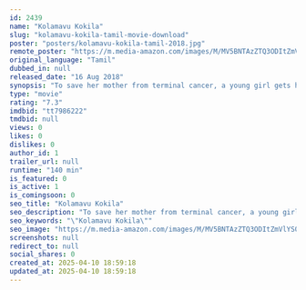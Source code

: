 ```yaml
---
id: 2439
name: "Kolamavu Kokila"
slug: "kolamavu-kokila-tamil-movie-download"
poster: "posters/kolamavu-kokila-tamil-2018.jpg"
remote_poster: "https://m.media-amazon.com/images/M/MV5BNTAzZTQ3ODItZmVlYS00OGY5LThmNDItMGNmYTkzNzNkYjUyXkEyXkFqcGc@._V1_SX300.jpg"
original_language: "Tamil"
dubbed_in: null
released_date: "16 Aug 2018"
synopsis: "To save her mother from terminal cancer, a young girl gets herself involved with the drug trafficking mafia active in the small towns of Tamil Nadu."
type: "movie"
rating: "7.3"
imdbid: "tt7986222"
tmdbid: null
views: 0
likes: 0
dislikes: 0
author_id: 1
trailer_url: null
runtime: "140 min"
is_featured: 0
is_active: 1
is_comingsoon: 0
seo_title: "Kolamavu Kokila"
seo_description: "To save her mother from terminal cancer, a young girl gets herself involved with the drug trafficking mafia active in the small towns of Tamil Nadu."
seo_keywords: "\"Kolamavu Kokila\""
seo_image: "https://m.media-amazon.com/images/M/MV5BNTAzZTQ3ODItZmVlYS00OGY5LThmNDItMGNmYTkzNzNkYjUyXkEyXkFqcGc@._V1_SX300.jpg"
screenshots: null
redirect_to: null
social_shares: 0
created_at: 2025-04-10 18:59:18
updated_at: 2025-04-10 18:59:18
---
```



